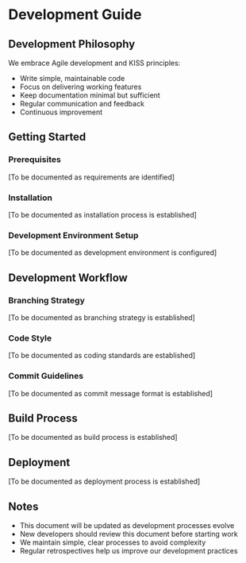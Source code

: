 # Development Guide

## Development Philosophy
We embrace Agile development and KISS principles:
- Write simple, maintainable code
- Focus on delivering working features
- Keep documentation minimal but sufficient
- Regular communication and feedback
- Continuous improvement

## Getting Started

### Prerequisites
[To be documented as requirements are identified]

### Installation
[To be documented as installation process is established]

### Development Environment Setup
[To be documented as development environment is configured]

## Development Workflow

### Branching Strategy
[To be documented as branching strategy is established]

### Code Style
[To be documented as coding standards are established]

### Commit Guidelines
[To be documented as commit message format is established]

## Build Process
[To be documented as build process is established]

## Deployment
[To be documented as deployment process is established]

## Notes
- This document will be updated as development processes evolve
- New developers should review this document before starting work
- We maintain simple, clear processes to avoid complexity
- Regular retrospectives help us improve our development practices 